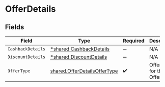 # OfferDetails


## Fields

| Field                                                                               | Type                                                                                | Required                                                                            | Description                                                                         | Example                                                                             |
| ----------------------------------------------------------------------------------- | ----------------------------------------------------------------------------------- | ----------------------------------------------------------------------------------- | ----------------------------------------------------------------------------------- | ----------------------------------------------------------------------------------- |
| `CashbackDetails`                                                                   | [*shared.CashbackDetails](../../../pkg/models/shared/cashbackdetails.md)            | :heavy_minus_sign:                                                                  | N/A                                                                                 |                                                                                     |
| `DiscountDetails`                                                                   | [*shared.DiscountDetails](../../../pkg/models/shared/discountdetails.md)            | :heavy_minus_sign:                                                                  | N/A                                                                                 |                                                                                     |
| `OfferType`                                                                         | [shared.OfferDetailsOfferType](../../../pkg/models/shared/offerdetailsoffertype.md) | :heavy_check_mark:                                                                  | Offer Type for the Offer.                                                           | DISCOUNT_AND_CASHBACK                                                               |